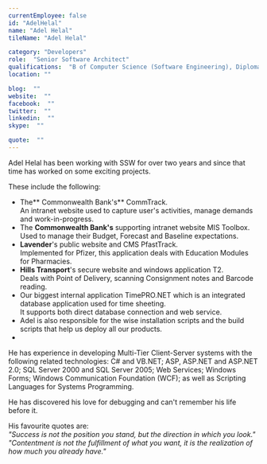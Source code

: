 ```yaml
---
currentEmployee: false
id: "AdelHelal"
name: "Adel Helal"
tileName: "Adel Helal"

category: "Developers"
role:  "Senior Software Architect"
qualifications:  "B of Computer Science (Software Engineering), Diploma in Electrical Engineering - Electrical Technology"
location: ""

blog:  ""
website:  ""
facebook:  ""
twitter:  ""
linkedin:  ""
skype:  ""

quote:  ""
---
```


Adel Helal has been working with SSW for over two years and since that time has worked on some exciting projects.

These include the following:

*   The** Commonwealth Bank's** CommTrack.  
An intranet website used to capture user's activities, manage demands and work-in-progress. 
*   The **Commonwealth Bank's** supporting intranet website MIS Toolbox.  
Used to manage their Budget, Forecast and Baseline expectations.
*   **Lavender**'s public website and CMS PfastTrack.  
Implemented for Pfizer, this application deals with Education Modules for Pharmacies. 
*   **Hills Transport**'s secure website and windows application T2.  
Deals with Point of Delivery, scanning Consignment notes and Barcode reading. 
*   Our biggest internal application TimePRO.NET which is an integrated database application used for time sheeting.  
It supports both direct database connection and web service. 
*   Adel is also responsible for the wise installation scripts and the build scripts that help us deploy all our products. 
*   

He has experience in developing Multi-Tier Client-Server systems with the following related technologies: C# and VB.NET; ASP, ASP.NET and ASP.NET 2.0; SQL Server 2000 and SQL Server 2005; Web Services; Windows Forms; Windows Communication Foundation (WCF); as well as Scripting Languages for Systems Programming.

He has discovered his love for debugging and can't remember his life before it.

His favourite quotes are:  
*"Success is not the position you stand, but the direction in which you look."  
"Contentment is not the fulfillment of what you want, it is the realization of how much you already have."*